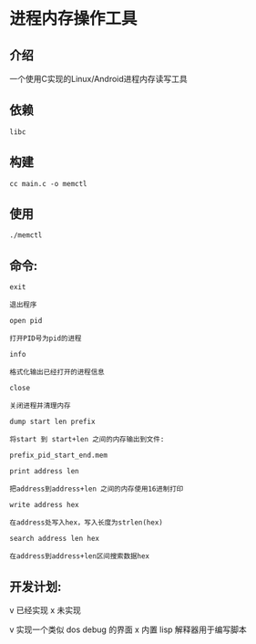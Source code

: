 # 进程内存操作工具


## 介绍

一个使用C实现的Linux/Android进程内存读写工具

## 依赖

```
libc
```

## 构建

```
cc main.c -o memctl
```

## 使用

```
./memctl
```

## 命令:

```
exit

退出程序
```

```
open pid

打开PID号为pid的进程
```

```
info

格式化输出已经打开的进程信息
```

```
close

关闭进程并清理内存
```

```
dump start len prefix

将start 到 start+len 之间的内存输出到文件:

prefix_pid_start_end.mem
```

```
print address len

把address到address+len 之间的内存使用16进制打印
```

```
write address hex

在address处写入hex，写入长度为strlen(hex)
```

```
search address len hex

在address到address+len区间搜索数据hex
```


## 开发计划:

v 已经实现
x 未实现


v 实现一个类似 dos debug 的界面
x 内置 lisp 解释器用于编写脚本
